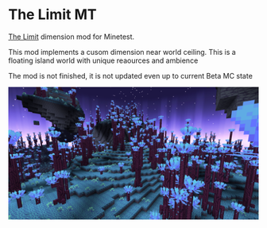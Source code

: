 # The Limit MT

[The Limit](https://github.com/paulevsGitch/TheLimit) dimension mod for Minetest.

This mod implements a cusom dimension near world ceiling. This is a floating island world with unique reaources and ambience

The mod is not finished, it is not updated even up to current Beta MC state

![screenshot](screenshot.png)
